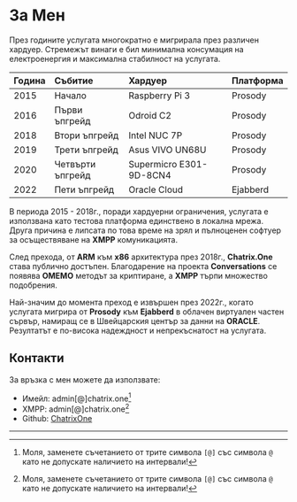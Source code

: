 # За Мен

През годините услугата многократно е мигрирала през различен хардуер. Стремежът винаги е бил минимална консумация на електроенергия и максимална стабилност на услугата.

| Година         | Събитие          | Хардуер                 | Платформа |
|:---------------|:-----------------|:------------------------|:----------|
|2015            | Начало           | Raspberry Pi 3          | Prosody   |
|2016            | Първи ъпгрейд    | Odroid C2               | Prosody   |
|2018            | Втори ъпгрейд    | Intel NUC 7P            | Prosody   |
|2019            | Трети ъпгрейд    | Asus VIVO UN68U         | Prosody   |
|2020            | Четвърти ъпгрейд | Supermicro E301-9D-8CN4 | Prosody   |
|2022            | Пети ъпгрейд     | Oracle Cloud            | Ejabberd  |

В периода 2015 - 2018г., поради хардуерни ограничения, услугата е използвана като тестова платформа единствено в локална мрежа. Друга причина е липсата по това време на зрял и пълноценен софтуер за осъществяване на **XMPP** комуникацията.

След прехода, от **ARM** към **x86** архитектура през 2018г., **Chatrix.One** става публично достъпен. Благодарение на проекта **Conversations** се появява **OMEMO** методът за криптиране, а **XMPP** търпи множество подобрения.

Най-значим до момента преход е извършен през 2022г., когато услугата мигрира от **Prosody** към **Ejabberd** в облачен виртуален частен сървър, намиращ се в Швейцарския център за данни на **ORACLE**. Резултатът е по-висока надеждност и непрекъснатост на услугата.

## Контакти

За връзка с мен можете да използвате:

- Имейл: admin[@]chatrix.one[^1]
- XMPP: admin[@]chatrix.one[^1]
- Github: [ChatrixOne](https://github.com/ChatrixOne)

* * *

[^1]: Моля, заменете съчетанието от трите символа `[@]` със символа `@` като не допускате наличието на интервали!

